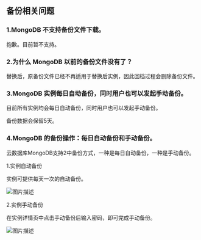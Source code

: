 ## 备份相关问题
### 1.MongoDB 不支持备份文件下载。
抱歉。目前暂不支持。

### 2.为什么 MongoDB 以前的备份文件没有了？
替换后，原备份文件已经不再适用于替换后实例，因此回档过程会删除备份文件。

### 3.MongoDB 实例每日自动备份，同时用户也可以发起手动备份。
目前所有实例均会每日自动备份，同时用户也可以发起手动备份。


备份数据会保留5天。

### 4.MongoDB 的备份操作：每日自动备份和手动备份。
云数据库MongoDB支持2中备份方式，一种是每日自动备份，一种是手动备份。

1.实例自动备份

实例可提供每天一次的自动备份。


![图片描述](//bot1024-1253841380.file.myqcloud.com/211727d09c4a11e7b604525400a3183e.png)

2.实例手动备份

在实例详情页中点击手动备份后输入密码，即可完成手动备份。


![图片描述](//bot1024-1253841380.file.myqcloud.com/35feb6ae9c4a11e7afd8525400a3183e.png)

